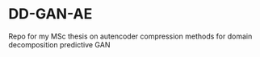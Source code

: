 # DD-GAN-AE
Repo for my MSc thesis on autencoder compression methods for domain decomposition predictive GAN
